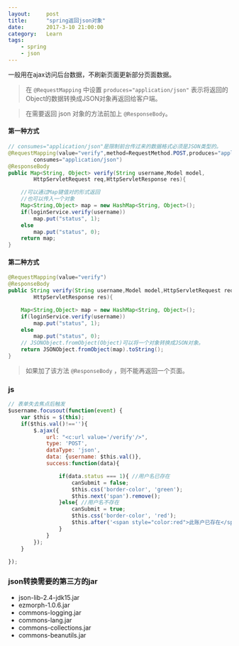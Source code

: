 ```yaml
---
layout:     post
title:      "spring返回json对象"
date:       2017-3-10 21:00:00
category:   Learn
tags:
    - spring
    - json
---
```


 一般用在ajax访问后台数据，不刷新页面更新部分页面数据。

> 在 `@RequestMapping` 中设置 `produces="application/json"`
> 表示将返回的Object的数据转换成JSON对象再返回给客户端。

> 在需要返回 json 对象的方法前加上 `@ResponseBody`。

#### 第一种方式

```java
// consumes="application/json"是限制前台传过来的数据格式必须是JSON类型的。
@RequestMapping(value="verify",method=RequestMethod.POST,produces="application/json",
        consumes="application/json")
@ResponseBody
public Map<String, Object> verify(String username,Model model,
        HttpServletRequest req,HttpServletResponse res){

    //可以通过Map键值对的形式返回
    //也可以传入一个对象
    Map<String,Object> map = new HashMap<String, Object>();
    if(loginService.verify(username))
        map.put("status", 1);
    else
        map.put("status", 0);
    return map;
}
```

#### 第二种方式

```java
@RequestMapping(value="verify")
@ResponseBody
public String verify(String username,Model model,HttpServletRequest req,
        HttpServletResponse res){

    Map<String,Object> map = new HashMap<String, Object>();
    if(loginService.verify(username))
        map.put("status", 1);
    else
        map.put("status", 0);
    // JSONObject.fromObject(Object)可以将一个对象转换成JSON对象。
    return JSONObject.fromObject(map).toString();
}

```

> 如果加了该方法 `@ResponseBody` ，则不能再返回一个页面。

### js

```javascript
// 表单失去焦点后触发
$username.focusout(function(event) {
    var $this = $(this);
    if($this.val()!==''){
        $.ajax({
            url: "<c:url value='/verify'/>",
            type: 'POST',
            dataType: 'json',
            data: {username: $this.val()},
            success:function(data){

                if(data.status === 1){ //用户名已存在
                    canSubmit = false;
                    $this.css('border-color', 'green');
                    $this.next('span').remove();
                }else{ //用户名不存在
                    canSubmit = true;
                    $this.css('border-color', 'red');
                    $this.after('<span style="color:red">此账户已存在</span>')
                }
            }
        });
    }
  
});
```

### json转换需要的第三方的jar

 - json-lib-2.4-jdk15.jar
 - ezmorph-1.0.6.jar
 - commons-logging.jar
 - commons-lang.jar
 - commons-collections.jar
 - commons-beanutils.jar



